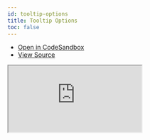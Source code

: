 ```yaml
---
id: tooltip-options
title: Tooltip Options
toc: false
---
```


- [Open in CodeSandbox](https://codesandbox.io/s/github/tannerlinsley/react-charts/tree/next/examples/tooltip-options)
- [View Source](https://github.com/tannerlinsley/react-charts/tree/next/examples/tooltip-options)

<iframe
  src="https://codesandbox.io/embed/github/tannerlinsley/react-charts/tree/next/examples/tooltip-options?autoresize=1&fontsize=14&theme=dark"
  title="tannerlinsley/react-charts: tooltip-options"
  sandbox="allow-forms allow-modals allow-popups allow-presentation allow-same-origin allow-scripts"
  style={{
    width: '100%',
    height: '80vh',
    border: '0',
    borderRadius: 8,
    overflow: 'hidden',
    position: 'static',
    zIndex: 0,
  }}
></iframe>
